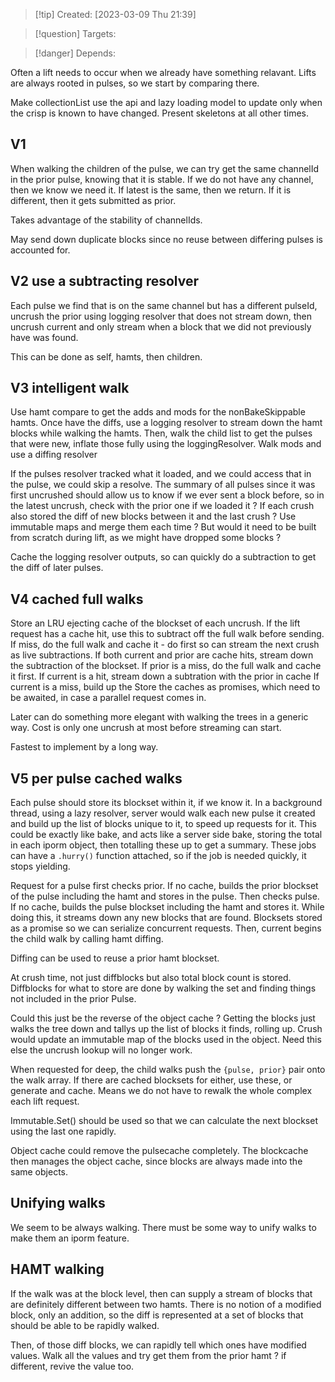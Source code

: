 
>[!tip] Created: [2023-03-09 Thu 21:39]

>[!question] Targets: 

>[!danger] Depends: 

Often a lift needs to occur when we already have something relavant.
Lifts are always rooted in pulses, so we start by comparing there.

Make collectionList use the api and lazy loading model to update only when the crisp is known to have changed.  Present skeletons at all other times.

## V1
When walking the children of the pulse, we can try get the same channelId in the prior pulse, knowing that it is stable.  If we do not have any channel, then we know we need it.  If latest is the same, then we return.  If it is different, then it gets submitted as prior.

Takes advantage of the stability of channelIds.

May send down duplicate blocks since no reuse between differing pulses is accounted for.

## V2 use a subtracting resolver
Each pulse we find that is on the same channel but has a different pulseId, uncrush the prior using logging resolver that does not stream down, then uncrush current and only stream when a block that we did not previously have was found.

This can be done as self, hamts, then children.

## V3 intelligent walk
Use hamt compare to get the adds and mods for the nonBakeSkippable hamts.
Once have the diffs, use a logging resolver to stream down the hamt blocks while walking the hamts.
Then, walk the child list to get the pulses that were new, inflate those fully using the loggingResolver.  Walk mods and use a diffing resolver

If the pulses resolver tracked what it loaded, and we could access that in the pulse, we could skip a resolve.
The summary of all pulses since it was first uncrushed should allow us to know if we ever sent a block before, so in the latest uncrush, check with the prior one if we loaded it ?
If each crush also stored the diff of new blocks between it and the last crush ?
Use immutable maps and merge them each time ?
But would it need to be built from scratch during lift, as we might have dropped some blocks ?

Cache the logging resolver outputs, so can quickly do a subtraction to get the diff of later pulses.

## V4 cached full walks
Store an LRU ejecting cache of the blockset of each uncrush.
If the lift request has a cache hit, use this to subtract off the full walk before sending.
If miss, do the full walk and cache it - do first so can stream the next crush as live subtractions.
If both current and prior are cache hits, stream down the subtraction of the blockset.
If prior is a miss, do the full walk and cache it first.
If current is a hit, stream down a subtration with the prior in cache
If current is a miss, build up the
Store the caches as promises, which need to be awaited, in case a parallel request comes in.

Later can do something more elegant with walking the trees in a generic way.
Cost is only one uncrush at most before streaming can start.

Fastest to implement by a long way.

## V5 per pulse cached walks
Each pulse should store its blockset within it, if we know it.
In a background thread, using a lazy resolver, server would walk each new pulse it created and build up the list of blocks unique to it, to speed up requests for it.
This could be exactly like bake, and acts like a server side bake, storing the total in each iporm object, then totalling these up to get a summary.
These jobs can have a `.hurry()` function attached, so if the job is needed quickly, it stops yielding.

Request for a pulse first checks prior.
If no cache, builds the prior blockset of the pulse including the hamt and stores in the pulse.
Then checks pulse.
If no cache, builds the pulse blockset including the hamt and stores it.
While doing this, it streams down any new blocks that are found.
Blocksets stored as a promise so we can serialize concurrent requests.
Then, current begins the child walk by calling hamt diffing.

Diffing can be used to reuse a prior hamt blockset.

At crush time, not just diffblocks but also total block count is stored.
Diffblocks for what to store are done by walking the set and finding things not included in the prior Pulse.

Could this just be the reverse of the object cache ?  Getting the blocks just walks the tree down and tallys up the list of blocks it finds, rolling up.
Crush would update an immutable map of the blocks used in the object.
Need this else the uncrush lookup will no longer work.

When requested for deep, the child walks push the `{pulse, prior}` pair onto the walk array.
If there are cached blocksets for either, use these, or generate and cache.
Means we do not have to rewalk the whole complex each lift request.

Immutable.Set() should be used so that we can calculate the next blockset using the last one rapidly.

Object cache could remove the pulsecache completely.
The blockcache then manages the object cache, since blocks are always made into the same objects.



## Unifying walks
We seem to be always walking.  There must be some way to unify walks to make them an iporm feature.

## HAMT walking
If the walk was at the block level, then can supply a stream of blocks that are definitely different between two hamts.  There is no notion of a modified block, only an addition, so the diff is represented at a set of blocks that should be able to be rapidly walked.

Then, of those diff blocks, we can rapidly tell which ones have modified values.  Walk all the values and try get them from the prior hamt ? if different, revive the value too.